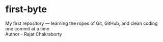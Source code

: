 # first-byte
My first repository — learning the ropes of Git, GitHub, and clean coding one commit at a time
<br>
Author - Rajat Chakraborty
